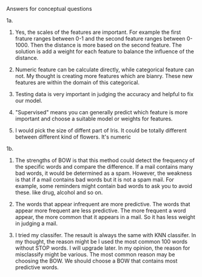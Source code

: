 Answers for conceptual questions

1a.

1. Yes, the scales of the features are important. For example the first frature ranges between 0-1 and the second feature ranges between 0-1000. Then the distance is more based on the second feature. The solution is add a weight for each feature to balance the influence of the distance.

2. Numeric feature can be calculate directly, while categorical feature can not. My thought is creating more features which are bianry. These new features are within the domain of this categorical.

3. Testing data is very important in judging the accuracy and helpful to fix our model.

4. "Supervised" means you can generally predict which feature is more important and choose a suitable model or weights for features.

5. I would pick the size of diffent part of Iris. It could be totally different between different kind of flowers. It's numeric 

1b.

1. The strengths of BOW is that this method could detect the frequency of the specific words and compare the difference. If a mail contains many bad words, it would be determined as a spam.
However, the weakness is that if a mail contains bad words but it is not a spam mail. For example, some reminders might contain bad words to ask you to avoid these. like drug, alcohol and so on.

2. The words that appear infrequent are more predictive. The words that appear more frequent are less predictive. The more frequent a word appear, the more common that it appears in a mail. So it has less weight in judging a mail.

3. I tried my classifer. The resault is always the same with KNN classifer. In my thought, the reason might be I used the most common 100 words without STOP words. I will upgrade later. In my opinion, the reason for misclassify might be various. The most common reason may be choosing the BOW. We should choose a BOW that contains most predictive words.
